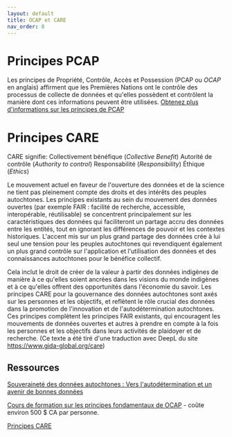 ```yaml
---
layout: default
title: OCAP et CARE
nav_order: 8
---
```


# Principes PCAP

Les principes de Propriété, Contrôle, Accès et Possession (PCAP ou *OCAP* en anglais) 
affirment que les Premières Nations ont le contrôle des processus de collecte de données 
et qu'elles possèdent et contrôlent la manière dont ces informations peuvent être utilisées.
[Obtenez plus d'informations sur les principes de PCAP](https://fnigc.ca/fr/les-principes-de-pcap-des-premieres-nations/)

# Principes CARE

CARE signifie:
Collectivement bénéfique (*Collective Benefit*)
Autorité de contrôle (*Authority to control*)
Responsabilité (*Responsibility*)
Éthique (*Ethics*)  

Le mouvement actuel en faveur de l'ouverture des données et de la science ne tient pas 
pleinement compte des droits et des intérêts des peuples autochtones. Les principes 
existants au sein du mouvement des données ouvertes (par exemple FAIR : facilité de recherche, 
accessible, interopérable, réutilisable) se concentrent principalement sur les 
caractéristiques des données qui faciliteront un partage accru des données entre les 
entités, tout en ignorant les différences de pouvoir et les contextes historiques. 
L'accent mis sur un plus grand partage des données crée à lui seul une tension pour 
les peuples autochtones qui revendiquent également un plus grand contrôle sur l'application 
et l'utilisation des données et des connaissances autochtones pour le bénéfice collectif.

Cela inclut le droit de créer de la valeur à partir des données indigènes de manière à ce 
qu'elles soient ancrées dans les visions du monde indigènes et à ce qu'elles offrent des 
opportunités dans l'économie du savoir. Les principes CARE pour la gouvernance des données 
autochtones sont axés sur les personnes et les objectifs, et reflètent le rôle crucial des 
données dans la promotion de l'innovation et de l'autodétermination autochtones. Ces 
principes complètent les principes FAIR existants, qui encouragent les mouvements de 
données ouvertes et autres à prendre en compte à la fois les personnes et les objectifs 
dans leurs activités de plaidoyer et de recherche.
(Ce texte a été tiré d'une traduction avec DeepL du site https://www.gida-global.org/care)

## Ressources

[Souveraineté des données autochtones : Vers l'autodétermination et un avenir de bonnes données](https://ecampusontario.pressbooks.pub/canadardm/chapter/indigenous-data-sovereignty/)

[Cours de formation sur les principes fondamentaux de OCAP](https://fnigc.ca/ocap-training/take-the-course/) - coûte environ 500 $ CA par personne.

[Principes CARE](https://www.gida-global.org/care)